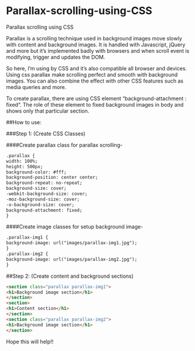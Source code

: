 # Parallax-scrolling-using-CSS
Parallax scrolling using CSS

Parallax is a scrolling technique used in background images move slowly with content and background images. It is handled with Javascript, jQuery and more but it’s implemented badly with browsers and when scroll event is modifying, trigger and updates the DOM.

So here, I’m using by CSS and it’s also compatible all browser and devices. Using css parallax make scrolling perfect and smooth with background images. You can also combine the effect with other CSS features such as media queries and more.

To create parallax, there are using CSS element “background-attachment : fixed“. The role of these element to fixed background images in body and shows only that particular section.

##How to use:

###Step 1: (Create CSS Classes)

####Create parallax class for parallax scrolling-

```HTML
.parallax {
width: 100%;
height: 500px;
background-color: #fff;
background-position: center center;
background-repeat: no-repeat;
background-size: cover;
-webkit-background-size: cover;
-moz-background-size: cover;
-o-background-size: cover;
background-attachment: fixed;
}
```

####Create image classes for setup background image-

```HTML
.parallax-img1 {
background-image: url("images/parallax-img1.jpg");
}
.parallax-img2 {
background-image: url("images/parallax-img2.jpg");
}
```

##Step 2: (Create content and background sections)

```HTML
<section class="parallax parallax-img1">
<h1>Background image section</h1>
</section>
<section>
<h1>Content section</h1>
</section>
<section class="parallax parallax-img2">
<h1>Background image section</h1>
</section>
```

Hope this will help!!
